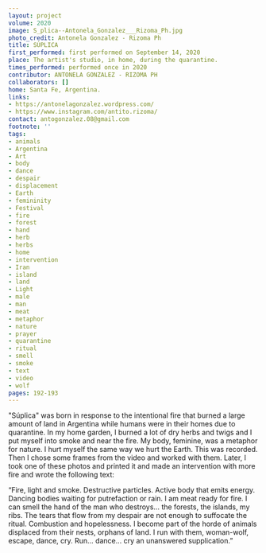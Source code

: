 ```yaml
---
layout: project
volume: 2020
image: S_plica--Antonela_Gonzalez___Rizoma_Ph.jpg
photo_credit: Antonela Gonzalez - Rizoma Ph
title: SÚPLICA
first_performed: first performed on September 14, 2020
place: The artist's studio, in home, during the quarantine.
times_performed: performed once in 2020
contributor: ANTONELA GONZALEZ - RIZOMA PH
collaborators: []
home: Santa Fe, Argentina.
links:
- https://antonelagonzalez.wordpress.com/
- https://www.instagram.com/antito.rizoma/
contact: antogonzalez.08@gmail.com
footnote: ''
tags:
- animals
- Argentina
- Art
- body
- dance
- despair
- displacement
- Earth
- femininity
- Festival
- fire
- forest
- hand
- herb
- herbs
- home
- intervention
- Iran
- island
- land
- Light
- male
- man
- meat
- metaphor
- nature
- prayer
- quarantine
- ritual
- smell
- smoke
- text
- video
- wolf
pages: 192-193
---
```


"Súplica" was born in response to the intentional fire that burned a large amount of land in Argentina while humans were in their homes due to quarantine. In my home garden, I burned a lot of dry herbs and twigs and I put myself into smoke and near the fire. My body, feminine, was a metaphor for nature. I hurt myself the same way we hurt the Earth. This was recorded. Then I chose some frames from the video and worked with them. Later, I took one of these photos and printed it and made an intervention with more fire and wrote the following text:

“Fire, light and smoke. Destructive particles. Active body that emits energy. Dancing bodies waiting for putrefaction or rain. I am meat ready for fire. I can smell the hand of the man who destroys… the forests, the islands, my ribs. The tears that flow from my despair are not enough to suffocate the ritual. Combustion and hopelessness. I become part of the horde of animals displaced from their nests, orphans of land. I run with them, woman-wolf, escape, dance, cry. Run… dance… cry an unanswered supplication.”